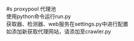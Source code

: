 #s proxypool
代理池  
使用python命令运行run.py  
获取器、检测器、web服务在settings.py中进行配置  
如添加新获取代理网站，请添加至crawler.py  
